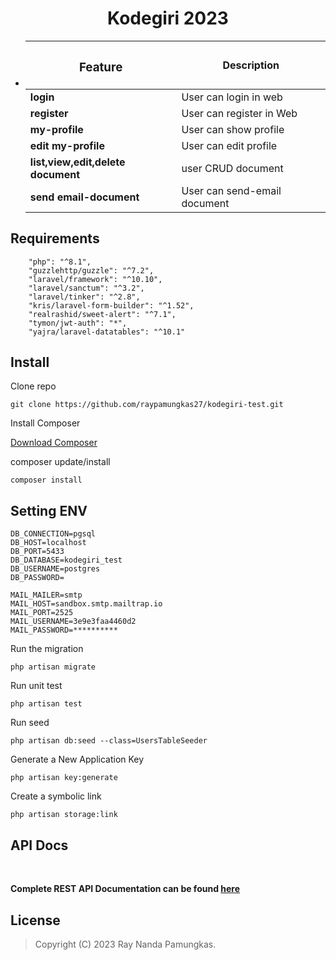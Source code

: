 <h1 align="center">
Kodegiri 2023
</h1>


- |<h3>Feature  </h3>                |       Description                                                                 |
  |----------------------------------|-----------------------------------------------------------------------------------|
  |<b>login                          | </b>User can login in web                                                         |
  |<b>register                       | </b>User can register in Web                                                      |
  |<b>my-profile                     | </b>User can show profile                                                         |
  |<b>edit my-profile                | </b>User can edit profile                                                         |
  |<b>list,view,edit,delete document | </b>user CRUD document                                                            |
  |<b>send email-document            | </b>User can send-email document                                                  |



## Requirements

        "php": "^8.1",
        "guzzlehttp/guzzle": "^7.2",
        "laravel/framework": "^10.10",
        "laravel/sanctum": "^3.2",
        "laravel/tinker": "^2.8",
        "kris/laravel-form-builder": "^1.52",
        "realrashid/sweet-alert": "^7.1",
        "tymon/jwt-auth": "*",
        "yajra/laravel-datatables": "^10.1"

## Install

Clone repo

```
git clone https://github.com/raypamungkas27/kodegiri-test.git
```

Install Composer


[Download Composer](https://getcomposer.org/download/)


composer update/install 

```
composer install
```


## Setting ENV

```
DB_CONNECTION=pgsql
DB_HOST=localhost
DB_PORT=5433
DB_DATABASE=kodegiri_test
DB_USERNAME=postgres
DB_PASSWORD=

MAIL_MAILER=smtp
MAIL_HOST=sandbox.smtp.mailtrap.io
MAIL_PORT=2525
MAIL_USERNAME=3e9e3faa4460d2
MAIL_PASSWORD=**********
```

Run the migration

```
php artisan migrate
```

Run unit test

```
php artisan test
```

Run seed

```
php artisan db:seed --class=UsersTableSeeder  
```

Generate a New Application Key

```
php artisan key:generate
```

Create a symbolic link

```
php artisan storage:link
```

## API Docs

</br>
<p style="font-weight: bold;">
Complete REST API Documentation can be found <a href="https://documenter.getpostman.com/view/11653331/2s9YC7TC3e">here</a>
</p>


## License

> Copyright (C) 2023 Ray Nanda Pamungkas.  

